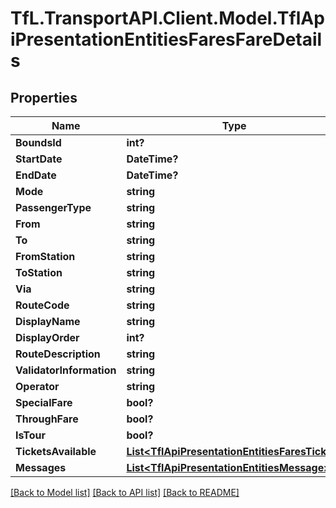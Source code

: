 # TfL.TransportAPI.Client.Model.TflApiPresentationEntitiesFaresFareDetails
## Properties

Name | Type | Description | Notes
------------ | ------------- | ------------- | -------------
**BoundsId** | **int?** |  | [optional] 
**StartDate** | **DateTime?** |  | [optional] 
**EndDate** | **DateTime?** |  | [optional] 
**Mode** | **string** |  | [optional] 
**PassengerType** | **string** |  | [optional] 
**From** | **string** |  | [optional] 
**To** | **string** |  | [optional] 
**FromStation** | **string** |  | [optional] 
**ToStation** | **string** |  | [optional] 
**Via** | **string** |  | [optional] 
**RouteCode** | **string** |  | [optional] 
**DisplayName** | **string** |  | [optional] 
**DisplayOrder** | **int?** |  | [optional] 
**RouteDescription** | **string** |  | [optional] 
**ValidatorInformation** | **string** |  | [optional] 
**Operator** | **string** |  | [optional] 
**SpecialFare** | **bool?** |  | [optional] 
**ThroughFare** | **bool?** |  | [optional] 
**IsTour** | **bool?** |  | [optional] 
**TicketsAvailable** | [**List&lt;TflApiPresentationEntitiesFaresTicket&gt;**](TflApiPresentationEntitiesFaresTicket.md) |  | [optional] 
**Messages** | [**List&lt;TflApiPresentationEntitiesMessage&gt;**](TflApiPresentationEntitiesMessage.md) |  | [optional] 

[[Back to Model list]](../../TfL.TransportAPI.Client/docs/README.md#documentation-for-models) [[Back to API list]](../../TfL.TransportAPI.Client/docs/README.md#documentation-for-api-endpoints) [[Back to README]](../../TfL.TransportAPI.Client/docs/README.md)

